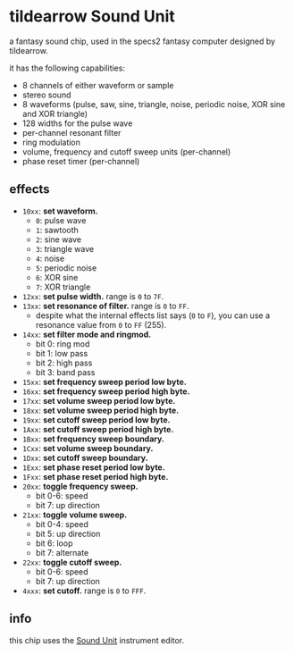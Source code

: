 # tildearrow Sound Unit

a fantasy sound chip, used in the specs2 fantasy computer designed by tildearrow.

it has the following capabilities:
- 8 channels of either waveform or sample
- stereo sound
- 8 waveforms (pulse, saw, sine, triangle, noise, periodic noise, XOR sine and XOR triangle)
- 128 widths for the pulse wave
- per-channel resonant filter
- ring modulation
- volume, frequency and cutoff sweep units (per-channel)
- phase reset timer (per-channel)

## effects

- `10xx`: **set waveform.**
  - `0`: pulse wave
  - `1`: sawtooth
  - `2`: sine wave
  - `3`: triangle wave
  - `4`: noise
  - `5`: periodic noise
  - `6`: XOR sine
  - `7`: XOR triangle
- `12xx`: **set pulse width.** range is `0` to `7F`.
- `13xx`: **set resonance of filter.** range is `0` to `FF`.
  - despite what the internal effects list says (`0` to `F`), you can use a resonance value from `0` to `FF` (255).
- `14xx`: **set filter mode and ringmod.**
  - bit 0: ring mod
  - bit 1: low pass
  - bit 2: high pass
  - bit 3: band pass
- `15xx`: **set frequency sweep period low byte.**
- `16xx`: **set frequency sweep period high byte.**
- `17xx`: **set volume sweep period low byte.**
- `18xx`: **set volume sweep period high byte.**
- `19xx`: **set cutoff sweep period low byte.**
- `1Axx`: **set cutoff sweep period high byte.**
- `1Bxx`: **set frequency sweep boundary.**
- `1Cxx`: **set volume sweep boundary.**
- `1Dxx`: **set cutoff sweep boundary.**
- `1Exx`: **set phase reset period low byte.**
- `1Fxx`: **set phase reset period high byte.**
- `20xx`: **toggle frequency sweep.**
  - bit 0-6: speed
  - bit 7: up direction
- `21xx`: **toggle volume sweep.**
  - bit 0-4: speed
  - bit 5: up direction
  - bit 6: loop
  - bit 7: alternate
- `22xx`: **toggle cutoff sweep.**
  - bit 0-6: speed
  - bit 7: up direction
- `4xxx`: **set cutoff.** range is `0` to `FFF`.

## info

this chip uses the [Sound Unit](../4-instrument/su.md) instrument editor.
